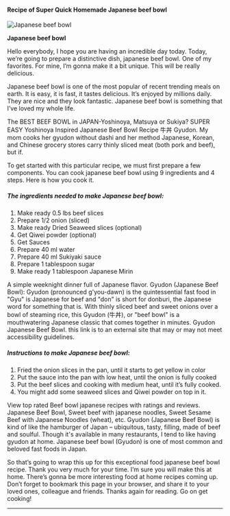            

#### Recipe of Super Quick Homemade Japanese beef bowl

![Japanese beef bowl](https://img-global.cpcdn.com/recipes/2bc7e1c5e1e7d388/751x532cq70/japanese-beef-bowl-recipe-main-photo.jpg)

**Japanese beef bowl**

Hello everybody, I hope you are having an incredible day today. Today, we’re going to prepare a distinctive dish, japanese beef bowl. One of my favorites. For mine, I’m gonna make it a bit unique. This will be really delicious.

Japanese beef bowl is one of the most popular of recent trending meals on earth. It is easy, it is fast, it tastes delicious. It’s enjoyed by millions daily. They are nice and they look fantastic. Japanese beef bowl is something that I’ve loved my whole life.

The BEST BEEF BOWL in JAPAN-Yoshinoya, Matsuya or Sukiya? SUPER EASY Yoshinoya Inspired Japanese Beef Bowl Recipe 牛丼 Gyudon. My mom cooks her gyudon without dashi and her method Japanese, Korean, and Chinese grocery stores carry thinly sliced meat (both pork and beef), but if.

To get started with this particular recipe, we must first prepare a few components. You can cook japanese beef bowl using 9 ingredients and 4 steps. Here is how you cook it.

##### The ingredients needed to make Japanese beef bowl:

1.  Make ready 0.5 lbs beef slices
2.  Prepare 1/2 onion (sliced)
3.  Make ready Dried Seaweed slices (optional)
4.  Get Qiwei powder (optional)
5.  Get Sauces
6.  Prepare 40 ml water
7.  Prepare 40 ml Sukiyaki sauce
8.  Prepare 1 tablespoon sugar
9.  Make ready 1 tablespoon Japanese Mirin

A simple weeknight dinner full of Japanese flavor. Gyudon (Japanese Beef Bowl): Gyudon (pronounced g'you-dawn) is the quintessential fast food in "Gyu" is Japanese for beef and "don" is short for donburi, the Japanese word for something that is. With thinly sliced beef and sweet onions over a bowl of steaming rice, this Gyudon (牛丼), or "beef bowl" is a mouthwatering Japanese classic that comes together in minutes. Gyudon Japanese Beef Bowl. this link is to an external site that may or may not meet accessibility guidelines.

##### Instructions to make Japanese beef bowl:

1.  Fried the onion slices in the pan, until it starts to get yellow in color
2.  Put the sauce into the pan with low heat, until the onion is fully cooked
3.  Put the beef slices and cooking with medium heat, until it’s fully cooked.
4.  You might add some seaweed slices and Qiwei powder on top in it.

View top rated Beef bowl japanese recipes with ratings and reviews. Japanese Beef Bowl, Sweet beef with japanese noodles, Sweet Sesame Beef with Japanese Noodles (wheat), etc. Gyudon (Japanese Beef Bowl) is kind of like the hamburger of Japan – ubiquitous, tasty, filling, made of beef and soulful. Though it's available in many restaurants, I tend to like having gyudon at home. Japanese beef bowl (Gyudon) is one of most common and beloved fast foods in Japan.

So that’s going to wrap this up for this exceptional food japanese beef bowl recipe. Thank you very much for your time. I’m sure you will make this at home. There’s gonna be more interesting food at home recipes coming up. Don’t forget to bookmark this page in your browser, and share it to your loved ones, colleague and friends. Thanks again for reading. Go on get cooking!

* * *